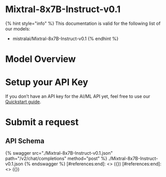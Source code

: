 [#references:start]: <> ({ "template": "openapi" })
[#references:start]: <> ({ "template": "openapi" })
# Mixtral-8x7B-Instruct-v0.1

{% hint style="info" %}
This documentation is valid for the following list of our models:
* mistralai/Mixtral-8x7B-Instruct-v0.1
{% endhint %}

# Model Overview


# Setup your API Key
If you don’t have an API key for the AI/ML API yet, feel free to use our [Quickstart guide](https://docs.aimlapi.com/quickstart/setting-up).

# Submit a request
## API Schema
{% swagger src="./Mixtral-8x7B-Instruct-v0.1.json" path="/v2/chat/completions" method="post" %}
./Mixtral-8x7B-Instruct-v0.1.json
{% endswagger %}
[#references:end]: <> ({})
[#references:end]: <> ({})